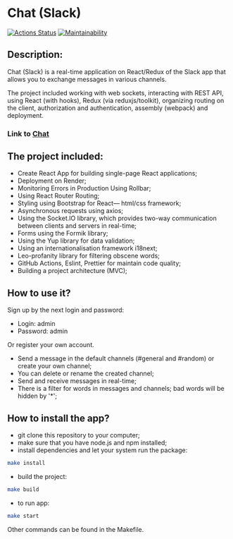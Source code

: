 # Chat (Slack)

[![Actions Status](https://github.com/xyzelena/frontend-project-12/actions/workflows/hexlet-check.yml/badge.svg)](https://github.com/xyzelena/frontend-project-12/actions)
[![Maintainability](https://api.codeclimate.com/v1/badges/282c3d55270bb9f9f823/maintainability)](https://codeclimate.com/github/xyzelena/frontend-project-12/maintainability)


## Description: 

Chat (Slack) is a real-time application on React/Redux of the Slack app that allows you to exchange messages in various channels. 

The project included working with web sockets, interacting with REST API, using React (with hooks), Redux (via reduxjs/toolkit), organizing routing on the client, authorization and authentication, assembly (webpack) and deployment.

### Link to [Chat](https://chat-iv1v.onrender.com)

## The project included:

* Create React App for building single-page React applications;
* Deployment on Render;
* Monitoring Errors in Production Using Rollbar;
* Using React Router Routing; 
* Styling using Bootstrap for React— html/css framework;
* Asynchronous requests using axios;
* Using the Socket.IO library, which provides two-way communication between clients and servers in real-time; 
* Forms using the Formik library;
* Using the Yup library for data validation;
* Using an internationalisation framework i18next;
* Leo-profanity library for filtering obscene words; 
* GitHub Actions, Eslint, Prettier for maintain code quality;
* Building a project architecture (MVC);

## How to use it?

Sign up by the next login and password:

* Login: admin
* Password: admin

Or register your own account.

* Send a message in the default channels (#general and #random) or create your own channel;
* You can delete or rename the created channel;
* Send and receive messages in real-time;
* There is a filter for words in messages and channels; bad words will be hidden by '*';

## How to install the app?

- git clone this repository to your computer;
- make sure that you have node.js and npm installed;
- install dependencies and let your system run the package:
```bash
make install
```
- build the project:
```bash
make build
```
- to run app:
```bash
make start
```

Other commands can be found in the Makefile.

  
